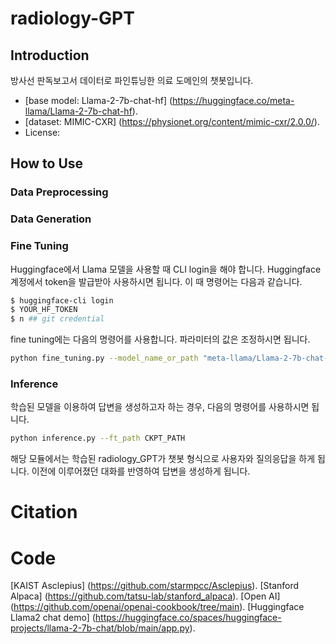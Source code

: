 # radiology-GPT

## Introduction

방사선 판독보고서 데이터로 파인튜닝한 의료 도메인의 챗봇입니다.

- [base model: Llama-2-7b-chat-hf] (https://huggingface.co/meta-llama/Llama-2-7b-chat-hf).
- [dataset: MIMIC-CXR] (https://physionet.org/content/mimic-cxr/2.0.0/).
- License: 

## How to Use
### Data Preprocessing

### Data Generation

### Fine Tuning

Huggingface에서 Llama 모델을 사용할 때 CLI login을 해야 합니다.
Huggingface 계정에서 token을 발급받아 사용하시면 됩니다.
이 때 명령어는 다음과 같습니다. 
```sh
$ huggingface-cli login
$ YOUR_HF_TOKEN
$ n ## git credential
```

fine tuning에는 다음의 명령어를 사용합니다. 파라미터의 값은 조정하시면 됩니다.

```sh
python fine_tuning.py --model_name_or_path "meta-llama/Llama-2-7b-chat-hf" --data_path TRAINING_DATA_PATH --output_dir CKPT_OUTPUT_PATH --num_train_epochs 3 --per_device_train_batch_size 4 --per_device_eval_batch_size 1 --gradient_accumulation_steps 8 --evaluation_strategy "no" --save_strategy "epoch" --learning_rate 2e-4 --weight_decay 0. --warmup_ratio 0.03 --lr_scheduler_type "cosine" --logging_steps 1 --model_max_length 4096 --gradient_checkpointing True --ddp_timeout 18000
```

### Inference
학습된 모델을 이용하여 답변을 생성하고자 하는 경우, 다음의 명령어를 사용하시면 됩니다.

```sh
python inference.py --ft_path CKPT_PATH
```

해당 모듈에서는 학습된 radiology_GPT가 챗봇 형식으로 사용자와 질의응답을 하게 됩니다.
이전에 이루어졌던 대화를 반영하여 답변을 생성하게 됩니다.


# Citation

# Code
[KAIST Asclepius] (https://github.com/starmpcc/Asclepius).
[Stanford Alpaca] (https://github.com/tatsu-lab/stanford_alpaca).
[Open AI] (https://github.com/openai/openai-cookbook/tree/main).
[Huggingface Llama2 chat demo] (https://huggingface.co/spaces/huggingface-projects/llama-2-7b-chat/blob/main/app.py). 